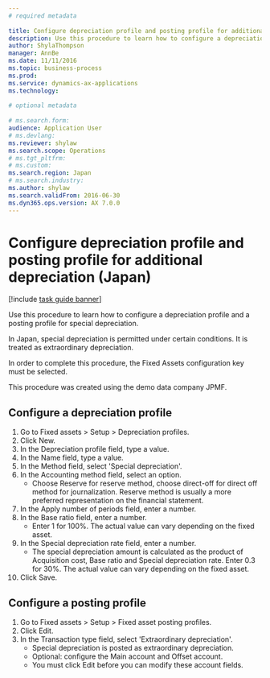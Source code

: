```yaml
--- 
# required metadata 
 
title: Configure depreciation profile and posting profile for additional depreciation (Japan)
description: Use this procedure to learn how to configure a depreciation profile and a posting profile for special depreciation. 
author: ShylaThompson
manager: AnnBe 
ms.date: 11/11/2016
ms.topic: business-process 
ms.prod:  
ms.service: dynamics-ax-applications 
ms.technology:  
 
# optional metadata 
 
# ms.search.form:   
audience: Application User 
# ms.devlang:  
ms.reviewer: shylaw
ms.search.scope: Operations 
# ms.tgt_pltfrm:  
# ms.custom:  
ms.search.region: Japan
# ms.search.industry: 
ms.author: shylaw
ms.search.validFrom: 2016-06-30 
ms.dyn365.ops.version: AX 7.0.0 
---
```

# Configure depreciation profile and posting profile for additional depreciation (Japan)

[!include [task guide banner](../../includes/task-guide-banner.md)]

Use this procedure to learn how to configure a depreciation profile and a posting profile for special depreciation.

In Japan, special depreciation is permitted under certain conditions. It is treated as extraordinary depreciation. 

In order to complete this procedure, the Fixed Assets configuration key must be selected.

This procedure was created using the demo data company JPMF.




## Configure a depreciation profile
1. Go to Fixed assets > Setup > Depreciation profiles.
2. Click New.
3. In the Depreciation profile field, type a value.
4. In the Name field, type a value.
5. In the Method field, select 'Special depreciation'.
6. In the Accounting method field, select an option.
    * Choose Reserve for reserve method, choose direct-off for direct off method for journalization. Reserve method is usually a more preferred representation on the financial statement.  
7. In the Apply number of periods field, enter a number.
8. In the Base ratio field, enter a number.
    * Enter 1 for 100%. The actual value can vary depending on the fixed asset.  
9. In the Special depreciation rate field, enter a number.
    * The special depreciation amount is calculated as the product of Acquisition cost, Base ratio and Special depreciation rate.  Enter 0.3 for 30%. The actual value can vary depending on the fixed asset.  
10. Click Save.

## Configure a posting profile
1. Go to Fixed assets > Setup > Fixed asset posting profiles.
2. Click Edit.
3. In the Transaction type field, select 'Extraordinary depreciation'.
    * Special depreciation is posted as extraordinary depreciation.  
    * Optional: configure the Main account and Offset account.  
    * You must click Edit before you can modify these account fields.  

